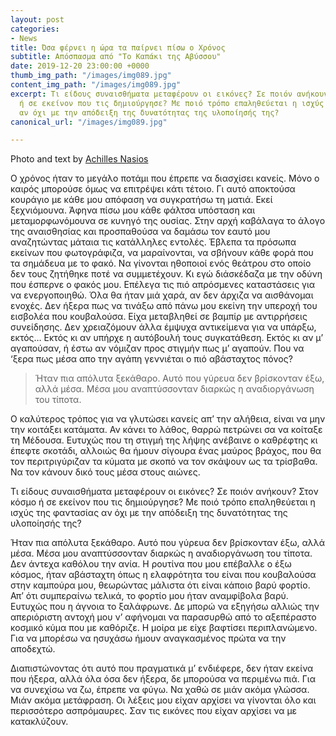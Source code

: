 ```yaml
---
layout: post
categories:
- News
title: Όσα φέρνει η ώρα τα παίρνει πίσω ο Χρόνος
subtitle: Απόσπασμα από "Το Καπάκι της Αβύσσου"
date: 2019-12-20 23:00:00 +0000
thumb_img_path: "/images/img089.jpg"
content_img_path: "/images/img089.jpg"
excerpt: Τι είδους συναισθήματα μεταφέρουν οι εικόνες? Σε ποιόν ανήκουν? Στον κόσμο
  ή σε εκείνον που τις δημιούργησε? Με ποιό τρόπο επαληθεύεται η ισχύς της φαντασίας
  αν όχι με την απόδειξη της δυνατότητας της υλοποίησής της?
canonical_url: "/images/img089.jpg"

---
```

Photo and text by <a href="https://anikon.org/" target="blank">Achilles Nasios</a>

Ο χρόνος ήταν το μεγάλο ποτάμι που έπρεπε να διασχίσει κανείς. Μόνο ο καιρός μπορούσε όμως να επιτρέψει κάτι τέτοιο. Γι αυτό αποκτούσα κουράγιο με κάθε μου απόφαση να συγκρατήσω τη ματιά. Εκεί ξεχνιόμουνα. Άφηνα πίσω μου κάθε φάλτσα υπόσταση και μεταμορφωνόμουνα σε κυνηγό της ουσίας. Στην αρχή καβάλαγα το άλογο της αναισθησίας και προσπαθούσα να δαμάσω τον εαυτό μου αναζητώντας μάταια τις κατάλληλες εντολές. Έβλεπα τα πρόσωπα εκείνων που φωτογράφιζα, να μαραίνονται, να σβήνουν κάθε φορά που τα σημάδευα με το φακό. Να γίνονται ηθοποιοί ενός θεάτρου στο οποίο δεν τους ζητήθηκε ποτέ να συμμετέχουν. Κι εγώ διάσκέδαζα με την οδύνη που έσπερνε ο φακός μου. Επέλεγα τις πιό απρόσμενες καταστάσεις για να ενεργοποιηθώ. Όλα θα ήταν μιά χαρά, αν δεν άρχιζα να αισθάνομαι ενοχές. Δεν ήξερα πως να τινάξω από πάνω μου εκείνη την υπεροχή του εισβολέα που κουβαλούσα. Είχα μεταβληθεί σε βαμπίρ με αντιρρήσεις συνείδησης. Δεν χρειαζόμουν άλλα έμψυχα αντικείμενα για να υπάρξω, εκτός… Εκτός κι αν υπήρχε η αυτόβουλή τους συγκατάθεση. Εκτός κι αν μ’ αγαπούσαν, ή έστω αν νόμιζαν προς στιγμήν πως μ’ αγαπούν. Που να ‘ξερα πως μέσα απo την αγάπη γεννιέται ο πιό αβάσταχτος πόνος?

> Ήταν πια απόλυτα ξεκάθαρο. Αυτό που γύρευα δεν βρίσκονταν έξω, αλλά μέσα. Μέσα μου αναπτύσσονταν διαρκώς η αναδιοργάνωση του τίποτα.

Ο καλύτερος τρόπος για να γλυτώσει κανείς απ’ την αλήθεια, είναι να μην την κοιτάξει κατάματα. Αν κάνει το λάθος, θαρρώ πετρώνει σα να κοίταξε τη Μέδουσα. Ευτυχώς που τη στιγμή της λήψης ανέβαινε ο καθρέφτης κι έπεφτε σκοτάδι, αλλοιώς θα ήμουν σίγουρα ένας μαύρος βράχος, που θα τον περιτριγύριζαν τα κύματα με σκοπό να τον σκάψουν ως τα τρίσβαθα. Να τον κάνουν δικό τους μέσα στους αιώνες.

Τι είδους συναισθήματα μεταφέρουν οι εικόνες? Σε ποιόν ανήκουν? Στον κόσμο ή σε εκείνον που τις δημιούργησε? Με ποιό τρόπο επαληθεύεται η ισχύς της φαντασίας αν όχι με την απόδειξη της δυνατότητας της υλοποίησής της?

Ήταν πια απόλυτα ξεκάθαρο. Αυτό που γύρευα δεν βρίσκονταν έξω, αλλά μέσα. Μέσα μου αναπτύσσονταν διαρκώς η αναδιοργάνωση του τίποτα. Δεν άντεχα καθόλου την ανία. Η ρουτίνα που μου επέβαλλε ο έξω κόσμος, ήταν αβάσταχτη όπως η ελαφρότητα του είναι που κουβαλούσα στην καμπούρα μου, θεωρώντας μάλιστα ότι είναι κάποιο βαρύ φορτίο. Απ’ ότι συμπεραίνω τελικά, το φορτίο μου ήταν αναμφίβολα βαρύ. Ευτυχώς που η άγνοια το ξαλάφρωνε. Δε μπορώ να εξηγήσω αλλιώς την απεριόριστη αντοχή μου ν’ αφήνομαι να παρασυρθώ από το αξεπέραστο κοσμικό κύμα που με καθόριζε. Η μοίρα με είχε βαφτίσει περιπλανώμενο. Για να μπορέσω να ησυχάσω ήμουν αναγκασμένος πρώτα να την αποδεχτώ.

Διαπιστώνοντας ότι αυτό που πραγματικά μ’ ενδιέφερε, δεν ήταν εκείνα που ήξερα, αλλά όλα όσα δεν ήξερα, δε μπορούσα να περιμένω πιά. Για να συνεχίσω να ζω, έπρεπε να φύγω. Να χαθώ σε μιάν ακόμα γλώσσα. Μιάν ακόμα μετάφραση. Οι λέξεις μου είχαν αρχίσει να γίνονται όλο και περισσότερο ασπρόμαυρες. Σαν τις εικόνες που είχαν αρχίσει να με κατακλύζουν.